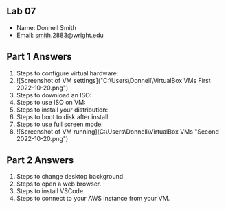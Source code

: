## Lab 07

- Name: Donnell Smith
- Email: smith.2883@wright.edu

## Part 1 Answers

1. Steps to configure virtual hardware:
2. ![Screenshot of VM settings]("C:\Users\Donnell\VirtualBox VMs First 2022-10-20.png")
3. Steps to download an ISO:
4. Steps to use ISO on VM:
5. Steps to install your distribution:
6. Steps to boot to disk after install:
7. Steps to use full screen mode:
8. ![Screenshot of VM running](C:\Users\Donnell\VirtualBox VMs "Second 2022-10-20.png")

## Part 2 Answers

1. Steps to change desktop background.
2. Steps to open a web browser.
3. Steps to install VSCode.
4. Steps to connect to your AWS instance from your VM.
